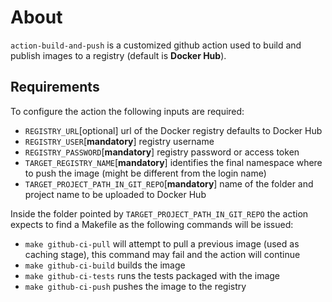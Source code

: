 # About

`action-build-and-push` is a customized github action used to build and publish images to a registry (default is **Docker Hub**).

## Requirements

To configure the action the following inputs are required:

- `REGISTRY_URL`[optional] url of the Docker registry defaults to Docker Hub
- `REGISTRY_USER`[**mandatory**] registry username
- `REGISTRY_PASSWORD`[**mandatory**] registry password or access token
- `TARGET_REGISTRY_NAME`[**mandatory**] identifies the final namespace where to push the image (might be different from the login name)
- `TARGET_PROJECT_PATH_IN_GIT_REPO`[**mandatory**] name of the folder and project name to be uploaded to Docker Hub

Inside the folder pointed by `TARGET_PROJECT_PATH_IN_GIT_REPO` the action expects to find a Makefile as the following commands will be issued:

- `make github-ci-pull` will attempt to pull a previous image (used as caching stage), this command may fail and the action will continue
- `make github-ci-build` builds the image
- `make github-ci-tests` runs the tests packaged with the image
- `make github-ci-push` pushes the image to the registry

